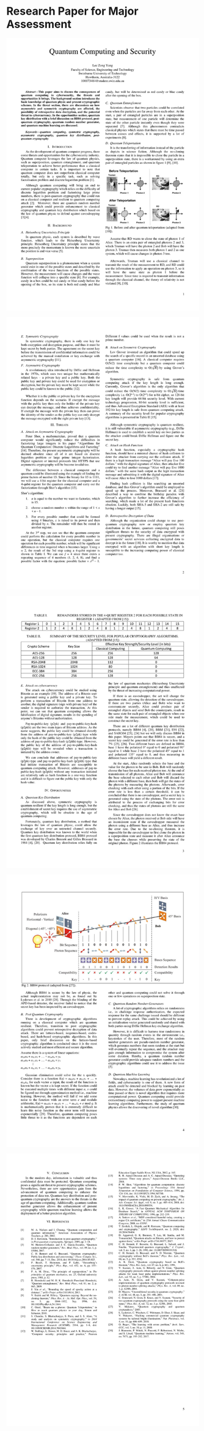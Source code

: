 # Research Paper for Major Assessment

<img src="images/quantum-computing-and-security-1.jpg" width="1200" />

![](images/quantum-computing-and-security-2.jpg)

![](images/quantum-computing-and-security-3.jpg)

![](images/quantum-computing-and-security-4.jpg)

![](images/quantum-computing-and-security-5.jpg)
